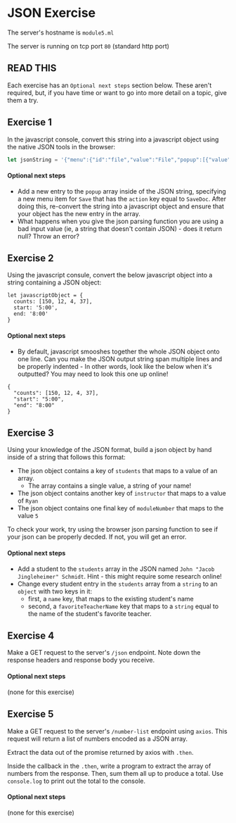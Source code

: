 # JSON Exercise

The server's hostname is `module5.ml`

The server is running on tcp port `80` (standard http port)


## READ THIS
Each exercise has an `Optional next steps` section below. These aren't required, but, if you have time or want to go into more detail on a topic, give them a try.


## Exercise 1
In the javascript console, convert this string into a javascript object using the native JSON tools in the browser:
```javascript
let jsonString = '{"menu":{"id":"file","value":"File","popup":[{"value":"New","action":"CreateNewDoc"},{"value":"Open","action":"OpenDoc"},{"value":"Close","action":"CloseDoc"}]}}'
```

#### Optional next steps
- Add a new entry to the `popup` array inside of the JSON string, specifying a new menu item for `Save` that has the `action` key equal to `SaveDoc`. After doing this, re-convert the string into a javascript object and ensure that your object has the new entry in the array.
- What happens when you give the json parsing function you are using a bad input value (ie, a string that doesn't contain JSON) - does it return null? Throw an error?
<!--
- Take a look into the optional `reviver` parameter: https://developer.mozilla.org/en-US/docs/Web/JavaScript/Reference/Global_Objects/JSON/parse#Using_the_reviver_parameter. Try out the examples!
-->


## Exercise 2
Using the javascript consule, convert the below javascript object into a string containing a JSON object:

```
let javascriptObject = {
  counts: [150, 12, 4, 37],
  start: '5:00',
  end: '8:00'
}
```

#### Optional next steps
- By default, javascript smooshes together the whole JSON object onto one line. Can you make the JSON output string span multiple lines and be properly indented - In other words, look like the below when it's outputted? You may need to look this one up online!
```
{
  "counts": [150, 12, 4, 37],
  "start": "5:00",
  "end": "8:00"
}
```
<!--
- Take a look into the optional `replacer` parameter: https://developer.mozilla.org/en-US/docs/Web/JavaScript/Reference/Global_Objects/JSON/stringify#The_replacer_parameter
-->

## Exercise 3
Using your knowledge of the JSON format, build a json object by hand inside of a string that follows this format:
- The json object contains a key of `students` that maps to a value of an array.
  - The array contains a single value, a string of your name!
- The json object contains another key of `instructor` that maps to a value of `Ryan`
- The json object contains one final key of `moduleNumber` that maps to the value `5`

To check your work, try using the browser json parsing function to see if your json can be properly decded. If not, you will get an error.

#### Optional next steps
- Add a student to the `students` array in the JSON named `John "Jacob Jingleheimer" Schmidt`. Hint - this might require some research online!
- Change every student entry in the `students` array from a `string` to an `object` with two keys in it:
  - first, a `name` key, that maps to the existing student's name
  - second, a `favoriteTeacherName` key that maps to a `string` equal to the name of the student's favorite teacher.


## Exercise 4

Make a GET request to the server's `/json` endpoint. Note down the response headers and response
body you receive.

#### Optional next steps
(none for this exercise)

## Exercise 5

Make a GET request to the server's `/number-list` endpoint using `axios`. This request will return a list of numbers encoded as a JSON array.

Extract the data out of the promise returned by axios with `.then`.

Inside the callback in the `.then`, write a program to extract the array of numbers from the response. Then, sum them all up to produce a total. Use `console.log` to print out the total to the console.

#### Optional next steps
(none for this exercise)

